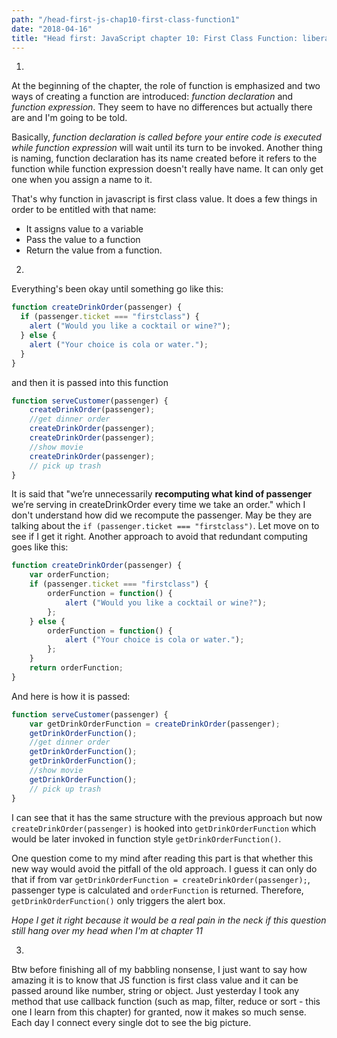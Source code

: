 ```yaml
---
path: "/head-first-js-chap10-first-class-function1"
date: "2018-04-16"
title: "Head first: JavaScript chapter 10: First Class Function: liberated functions"
---
```


1.
At the beginning of the chapter, the role of function is emphasized and two ways of creating a function are introduced: *function declaration* and *function expression*. They seem to have no differences but actually there are and I'm going to be told.

Basically, *function declaration is called before your entire code is executed while function expression* will wait until its turn to be invoked. Another thing is naming, function declaration has its name created before it refers to the function while function expression doesn't really have name. It can only get one when you assign a name to it.

That's why function in javascript is first class value. It does a few things in order to be entitled with that name:

- It assigns value to a variable
- Pass the value to a function
- Return the value from a function.

2.
Everything's been okay until something go like this:

```javascript
function createDrinkOrder(passenger) {
  if (passenger.ticket === "firstclass") {
    alert ("Would you like a cocktail or wine?");
  } else {
    alert ("Your choice is cola or water.");
  }
}
```
and then it is passed into this function

```javascript
function serveCustomer(passenger) {
    createDrinkOrder(passenger);
    //get dinner order
    createDrinkOrder(passenger);
    createDrinkOrder(passenger);
    //show movie
    createDrinkOrder(passenger);
    // pick up trash
}
```

It is said that "we’re unnecessarily **recomputing what kind of passenger** we’re serving in createDrinkOrder every time we take an order." which I don't understand how did we recompute the passenger. May be they are talking about the `if (passenger.ticket === "firstclass")`.
Let move on to see if I get it right. Another approach to avoid that redundant computing goes like this:

```javascript
function createDrinkOrder(passenger) {
    var orderFunction;
    if (passenger.ticket === "firstclass") {
        orderFunction = function() {
            alert ("Would you like a cocktail or wine?");
        };
    } else {
        orderFunction = function() {
            alert ("Your choice is cola or water.");
        };
    }
    return orderFunction;
}
```

And here is how it is passed:

```javascript
function serveCustomer(passenger) {
    var getDrinkOrderFunction = createDrinkOrder(passenger);
    getDrinkOrderFunction();
    //get dinner order
    getDrinkOrderFunction();
    getDrinkOrderFunction();
    //show movie
    getDrinkOrderFunction();
    // pick up trash
}
```

I can see that it has the same structure with the previous approach but now `createDrinkOrder(passenger)` is hooked into `getDrinkOrderFunction` which would be later invoked in function style `getDrinkOrderFunction()`.

One question come to my mind after reading this part is that whether this new way would avoid the pitfall of the old approach. I guess it can only do that if from var `getDrinkOrderFunction = createDrinkOrder(passenger);`, passenger type is calculated and `orderFunction` is returned. Therefore, `getDrinkOrderFunction()` only triggers the alert box.

*Hope I get it right because it would be a real pain in the neck if this question still hang over my head when I'm at chapter 11*

3.
Btw before finishing all of my babbling nonsense, I just want to say how amazing it is to know that JS function is first class value and it can be passed around like number, string or object. Just yesterday I took any method that use callback function (such as map, filter, reduce or sort - this one I learn from this chapter) for granted, now it makes so much sense. Each day I connect every single dot to see the big picture.